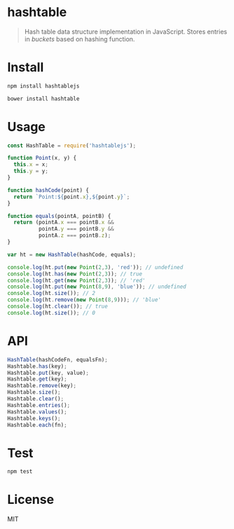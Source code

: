 # hashtable

> Hash table data structure implementation in JavaScript. Stores entries in *buckets* based on hashing function.

# Install

```bash
npm install hashtablejs
```

```bash
bower install hashtable
```

# Usage

```javascript
const HashTable = require('hashtablejs');

function Point(x, y) {
  this.x = x;
  this.y = y;
}

function hashCode(point) {
  return `Point:${point.x},${point.y}`;
}

function equals(pointA, pointB) {
  return (pointA.x === pointB.x &&
          pointA.y === pointB.y &&
          pointA.z === pointB.z);
}

var ht = new HashTable(hashCode, equals);

console.log(ht.put(new Point(2,3), 'red')); // undefined
console.log(ht.has(new Point(2,3)); // true
console.log(ht.get(new Point(2,3)); // 'red'
console.log(ht.put(new Point(8,9), 'blue')); // undefined
console.log(ht.size()); // 2
console.log(ht.remove(new Point(8,9))); // 'blue'
console.log(ht.clear()); // true
console.log(ht.size()); // 0
```

# API

```javascript
HashTable(hashCodeFn, equalsFn);
Hashtable.has(key);
Hashtable.put(key, value);
Hashtable.get(key);
Hashtable.remove(key);
Hashtable.size();
Hashtable.clear();
Hashtable.entries();
Hashtable.values();
Hashtable.keys();
Hashtable.each(fn);
```

# Test

```bash
npm test
```

# License

MIT
